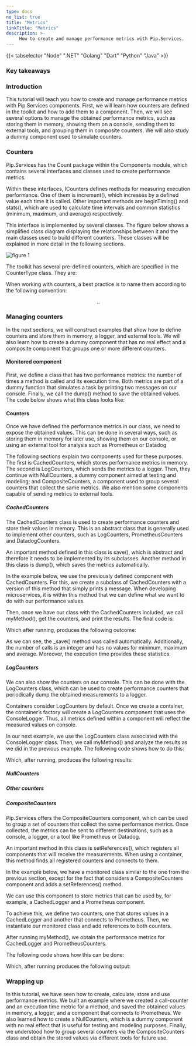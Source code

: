 ```yaml
---
type: docs
no_list: true
title: "Metrics"
linkTitle: "Metrics"
description: >-
     How to create and manage performance metrics with Pip.Services.
---
```


{{< tabselector "Node" ".NET" "Golang" "Dart" "Python" "Java" >}}

### Key takeaways

### Introduction

This tutorial will teach you how to create and manage performance metrics with Pip.Services components. First, we will learn how counters are defined in the toolkit and how to add them to a component. Then, we will see several options to manage the obtained performance metrics, such as storing them in memory, showing them on a console, sending them to external tools, and grouping them in composite counters. We will also study a dummy component used to simulate counters.

### Counters

Pip.Services has the Count package within the Components module, which contains several interfaces and classes used to create performance metrics. 

Within these interfaces, ICounters defines methods for measuring execution performance. One of them is increment(), which increases by a defined value each time it is called. Other important methods are beginTiming() and stats(), which are used to calculate time intervals and common statistics (minimum, maximum, and average) respectively.

This interface is implemented by several classes. The figure below shows a simplified class diagram displaying the relationships between it and the main classes used to build different counters. These classes will be explained in more detail in the following sections.

![figure 1](./figure1.png)

The toolkit has several pre-defined counters, which are specified in the CounterType class. They are:

When working with counters, a best practice is to name them according to the following convention:

<div align="center"> <service_or_component_name>.<method_name>.<counter_name> </div>


### Managing counters

In the next sections, we will construct examples that show how to define counters and store them in memory, a logger, and external tools. We will also learn how to create a dummy component that has no real effect and a composite component that groups one or more different counters.
     
#### Monitored component

First, we define a class that has two performance metrics: the number of times a method is called and its execution time. Both metrics are part of a dummy function that simulates a task by printing two messages on our console. Finally, we call the dump() method to save the obtained values. The code below shows what this class looks like:     
     
#### Counters

Once we have defined the performance metrics in our class, we need to expose the obtained values. This can be done in several ways, such as storing them in memory for later use, showing them on our console, or using an external tool for analysis such as Prometheus or Datadog

The following sections explain two components used for these purposes. The first is CachedCounters, which stores performance metrics in memory. The second is LogCounters, which sends the metrics to a logger. Then, they continue with NullCounters, a dummy component aimed at testing and modeling; and CompositeCounters, a component used to group several counters that collect the same metrics. We also mention some components capable of sending metrics to external tools.
     
     
##### CachedCounters
     
The CachedCounters class is used to create performance counters and store their values in memory. This is an abstract class that is generally used to implement other counters, such as LogCounters, PrometheusCounters and DatadogCounters. 

An important method defined in this class is save(), which is abstract and therefore it needs to be implemented by its subclasses. Another method in this class is dump(), which saves the metrics automatically.

In the example below, we use the previously defined component with CachedCounters. For this, we create a subclass of CachedCounters with a version of this method that simply prints a message. When developing microservices, it is within this method that we can define what we want to do with our performance values. 

Then, once we have our class with the CachedCounters included, we call myMethod(), get the counters, and print the results. The final code is:
     

     
Which after running, produces the following outcome:     
 
     
As we can see, the _save() method was called automatically. Additionally, the number of calls is an integer and has no values for minimum, maximum and average. Moreover, the execution time provides these statistics.     
     
##### LogCounters

We can also show the counters on our console. This can be done with the LogCounters class, which can be used to create performance counters that periodically dump the obtained measurements to a logger.

Containers consider LogCounters by default. Once we create a container, the container’s factory will create a LogCounters component that uses the ConsoleLogger. Thus, all metrics defined within a component will reflect the measured values on console.

In our next example, we use the LogCounters class associated with the ConsoleLogger class. Then, we call myMethod() and analyze the results as we did in the previous example. The following code shows how to do this:
     
Which, after running, produces the following results:
     
     
##### NullCounters
     
##### Other counters
     
##### CompositeCounters
     
Pip.Services offers the CompositeCounters component, which can be used to group a set of counters that collect the same performance metrics. Once collected, the metrics can be sent to different destinations, such as a console, a logger, or a tool like Prometheus or Datadog.

An important method in this class is setReferences(), which registers all components that will receive the measurements. When using a container, this method finds all registered counters and connects to them.

In the example below, we have a monitored class similar to the one from the previous section, except for the fact that considers a CompositeCounters component and adds a setReferences() method.

We can use this component to store metrics that can be used by, for example, a CachedLogger and a Prometheus component.

To achieve this, we define two counters, one that stores values in a CachedLogger and another that connects to Prometheus. Then, we instantiate our monitored class and add references to both counters. 
     
After running myMethod(), we obtain the performance metrics for CachedLogger and PrometheusCounters. 

The following code shows how this can be done:

     
     
Which, after running produces the following output:
     
     
### Wrapping up

In this tutorial, we have seen how to create, calculate, store and use performance metrics. We built an example where we created a call-counter and an execution time metric for a method, and saved the obtained values in memory, a logger, and a component that connects to Prometheus. We also learned how to create a NullCounters, which is a dummy component with no real effect that is useful for testing and modeling purposes. Finally, we understood how to group several counters via the CompositeCounters class and obtain the stored values via different tools for future use.     
     

